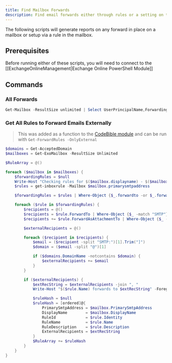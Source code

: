 ```yaml
---
title: Find Mailbox Forwards
description: Find email forwards either through rules or a setting on the mailbox.
---
```


The following scripts will generate reports on any forward in place on a mailbox or setup via a rule in the mailbox.

## Prerequisites

Before running either of these scripts, you will need to connect to the [[ExchangeOnlineManagement|Exchange Online PowerShell Module]]

## Commands

### All Forwards

```PowerShell
Get-Mailbox -ResultSize unlimited | Select UserPrincipalName,ForwardingSmtpAddress,DeliverToMailboxAndForward | where {$Null -ne $_.ForwardingSmtpAddress} | Export-Csv C:\Temp\Forwards.csv -NoTypeInformation
```

### Get All Rules to Forward Emails Externally

> This was added as a function to the [CodeBible module](https://github.com/HersheyTaichou/CodeBible-Module) and can be run with `Get-ForwardRules -OnlyExternal`

```PowerShell
$domains = Get-AcceptedDomain
$mailboxes = Get-ExoMailbox -ResultSize Unlimited

$RuleArray = @()

foreach ($mailbox in $mailboxes) {
    $forwardingRules = $null
    Write-Host "Checking rules for $($mailbox.displayname) - $($mailbox.primarysmtpaddress)" -foregroundColor Green
    $rules = get-inboxrule -Mailbox $mailbox.primarysmtpaddress

    $forwardingRules = $rules | Where-Object {$_.forwardto -or $_.forwardasattachmentto}

    foreach ($rule in $forwardingRules) {
        $recipients = @()
        $recipients = $rule.ForwardTo | Where-Object {$_ -match "SMTP"}
        $recipients += $rule.ForwardAsAttachmentTo | Where-Object {$_ -match "SMTP"}

        $externalRecipients = @()

        foreach ($recipient in $recipients) {
            $email = ($recipient -split "SMTP:")[1].Trim("]")
            $domain = ($email -split "@")[1]

            if ($domains.DomainName -notcontains $domain) {
                $externalRecipients += $email
            }
        }

        if ($externalRecipients) {
            $extRecString = $externalRecipients -join ", "
            Write-Host "$($rule.Name) forwards to $extRecString" -ForegroundColor Yellow

            $ruleHash = $null
            $ruleHash = [ordered]@{
                PrimarySmtpAddress = $mailbox.PrimarySmtpAddress
                DisplayName        = $mailbox.DisplayName
                RuleId             = $rule.Identity
                RuleName           = $rule.Name
                RuleDescription    = $rule.Description
                ExternalRecipients = $extRecString
            }
            $RuleArray += $ruleHash
        }
    }
}
```
